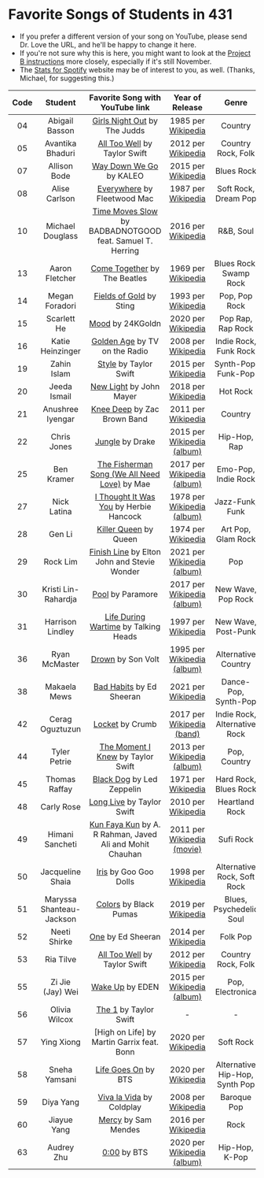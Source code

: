 # Favorite Songs of Students in 431

- If you prefer a different version of your song on YouTube, please send Dr. Love the URL, and he'll be happy to change it here.
- If you're not sure why this is here, you might want to look at the [Project B instructions](https://thomaselove.github.io/431-2021-projectB/) more closely, especially if it's still November.
- The [Stats for Spotify](https://www.statsforspotify.com/) website may be of interest to you, as well. (Thanks, Michael, for suggesting this.)

Code | Student | Favorite Song with YouTube link | Year of Release | Genre
:---: | :-------: | :---------------------------------------: | :-----: | :----:
04 | Abigail Basson | [Girls Night Out](https://www.youtube.com/watch?v=SrBp38BNJoM) by The Judds | 1985 per [Wikipedia](https://en.wikipedia.org/wiki/Girls%27_Night_Out_(The_Judds_song)) | Country
05 | Avantika Bhaduri | [All Too Well](https://www.youtube.com/watch?v=sRxrwjOtIag) by Taylor Swift | 2012 per [Wikipedia](https://en.wikipedia.org/wiki/All_Too_Well) | Country Rock, Folk
07 | Allison Bode | [Way Down We Go](https://www.youtube.com/watch?v=0-7IHOXkiV8) by KALEO | 2015 per [Wikipedia](https://en.wikipedia.org/wiki/Way_Down_We_Go) | Blues Rock
08 | Alise Carlson | [Everywhere](https://www.youtube.com/watch?v=YF1R0hc5Q2I) by Fleetwood Mac | 1987 per [Wikipedia](https://en.wikipedia.org/wiki/Everywhere_(Fleetwood_Mac_song)) | Soft Rock, Dream Pop
10 | Michael Douglass | [Time Moves Slow](https://www.youtube.com/watch?v=UWIIPX_5rbM) by BADBADNOTGOOD feat. Samuel T. Herring | 2016 per [Wikipedia](https://en.wikipedia.org/wiki/Time_Moves_Slow) | R&B, Soul
13 | Aaron Fletcher | [Come Together](https://www.youtube.com/watch?v=45cYwDMibGo) by The Beatles | 1969 per [Wikipedia](https://en.wikipedia.org/wiki/Come_Together) | Blues Rock, Swamp Rock
14 | Megan Foradori | [Fields of Gold](https://www.youtube.com/watch?v=GLyxzNpUaNc) by Sting | 1993 per [Wikipedia](https://en.wikipedia.org/wiki/Fields_of_Gold) | Pop, Pop Rock
15 | Scarlett He | [Mood](https://www.youtube.com/watch?v=GrAchTdepsU) by 24KGoldn | 2020 per [Wikipedia](https://en.wikipedia.org/wiki/Mood_(song)) | Pop Rap, Rap Rock
16 | Katie Heinzinger | [Golden Age](https://www.youtube.com/watch?v=2wTHxUl9WdQ) by TV on the Radio | 2008 per [Wikipedia](https://en.wikipedia.org/wiki/Golden_Age_(song)) | Indie Rock, Funk Rock
19 | Zahin Islam | [Style](https://www.youtube.com/watch?v=-CmadmM5cOk) by Taylor Swift | 2015 per [Wikipedia](https://en.wikipedia.org/wiki/Style_(Taylor_Swift_song)) | Synth-Pop, Funk-Pop
20 | Jeeda Ismail | [New Light](https://www.youtube.com/watch?v=mQ055hHdxbE) by John Mayer | 2018 per [Wikipedia](https://en.wikipedia.org/wiki/New_Light_(song)) | Hot Rock
21 | Anushree Iyengar | [Knee Deep](https://www.youtube.com/watch?v=9n5G0qFBsHM) by Zac Brown Band | 2011 per [Wikipedia](https://en.wikipedia.org/wiki/Knee_Deep) | Country
22 | Chris Jones | [Jungle](https://www.youtube.com/watch?v=AfRdRXCo3IU) by Drake | 2015 per [Wikipedia (album)](https://en.wikipedia.org/wiki/If_You%27re_Reading_This_It%27s_Too_Late) | Hip-Hop, Rap
25 | Ben Kramer | [The Fisherman Song (We All Need Love)](https://www.youtube.com/watch?v=sZb_OWlTYps) by Mae | 2017 per [Wikipedia (album)](https://en.wikipedia.org/wiki/Morning_(EP)) | Emo-Pop, Indie Rock
27 | Nick Latina | [I Thought It Was You](https://www.youtube.com/watch?v=uU7ZCUGnROk) by Herbie Hancock | 1978 per [Wikipedia (album)](https://en.wikipedia.org/wiki/Sunlight_(Herbie_Hancock_album)) | Jazz-Funk, Funk
28 | Gen Li | [Killer Queen](https://www.youtube.com/watch?v=2ZBtPf7FOoM) by Queen | 1974 per [Wikipedia](https://en.wikipedia.org/wiki/Killer_Queen) | Art Pop, Glam Rock
29 | Rock Lim | [Finish Line](https://www.youtube.com/watch?v=lSjtTHNEGmY) by Elton John and Stevie Wonder | 2021 per [Wikipedia (album)](https://en.wikipedia.org/wiki/The_Lockdown_Sessions) | Pop
30 | Kristi Lin-Rahardja | [Pool](https://www.youtube.com/watch?v=3m8ElO9Y50Y) by Paramore | 2017 per [Wikipedia (album)](https://en.wikipedia.org/wiki/After_Laughter) | New Wave, Pop Rock
31 | Harrison Lindley | [Life During Wartime](https://www.youtube.com/watch?v=jLwZvg46jms) by Talking Heads | 1997 per [Wikipedia](https://en.wikipedia.org/wiki/Life_During_Wartime_(song)) | New Wave, Post-Punk
36 | Ryan McMaster | [Drown](https://www.youtube.com/watch?v=IpcB2xsXRv4) by Son Volt | 1995 per [Wikipedia (album)](https://en.wikipedia.org/wiki/Trace_(Son_Volt_album)) | Alternative Country
38 | Makaela Mews | [Bad Habits](https://www.youtube.com/watch?v=orJSJGHjBLI) by Ed Sheeran | 2021 per [Wikipedia](https://en.wikipedia.org/wiki/Bad_Habits_(Ed_Sheeran_song)) | Dance-Pop, Synth-Pop
42 | Cerag Oguztuzun | [Locket](https://www.youtube.com/watch?v=BqnG_Ei35JE) by Crumb | 2017 per [Wikipedia (band)](https://en.wikipedia.org/wiki/Crumb_(band)) | Indie Rock, Alternative Rock
44 | Tyler Petrie | [The Moment I Knew](https://www.youtube.com/watch?v=LmXn6BU16e0) by Taylor Swift | 2013 per [Wikipedia (album)](https://en.wikipedia.org/wiki/Red_(Taylor_Swift_album)) | Pop, Country
45 | Thomas Raffay | [Black Dog](https://www.youtube.com/watch?v=6tlSx0jkuLM) by Led Zeppelin | 1971 per [Wikipedia](https://en.wikipedia.org/wiki/Black_Dog_(Led_Zeppelin_song)) | Hard Rock, Blues Rock
48 | Carly Rose | [Long Live](https://www.youtube.com/watch?v=TI4g93b_5_s) by Taylor Swift | 2010 per [Wikipedia](https://en.wikipedia.org/wiki/Long_Live_(Taylor_Swift_song)) | Heartland Rock
49 | Himani Sancheti | [Kun Faya Kun](https://www.youtube.com/watch?v=T94PHkuydcw) by A. R Rahman, Javed Ali and Mohit Chauhan | 2011 per [Wikipedia (movie)](https://en.wikipedia.org/wiki/Rockstar_(2011_film)) | Sufi Rock
50 | Jacqueline Shaia | [Iris](https://www.youtube.com/watch?v=NdYWuo9OFAw) by Goo Goo Dolls | 1998 per [Wikipedia](https://en.wikipedia.org/wiki/Iris_(song)) | Alternative Rock, Soft Rock
51 | Maryssa Shanteau-Jackson | [Colors](https://www.youtube.com/watch?v=0G383538qzQ) by Black Pumas | 2019 per [Wikipedia](https://en.wikipedia.org/wiki/Colors_(Black_Pumas_song)) | Blues, Psychedelic Soul
52 | Neeti Shirke | [One](https://www.youtube.com/watch?v=Ix9NXVIbm2A) by Ed Sheeran | 2014 per [Wikipedia](https://en.wikipedia.org/wiki/One_(Ed_Sheeran_song)) | Folk Pop
53 | Ria Tilve | [All Too Well](https://www.youtube.com/watch?v=sRxrwjOtIag) by Taylor Swift | 2012 per [Wikipedia](https://en.wikipedia.org/wiki/All_Too_Well) | Country Rock, Folk
55 | Zi Jie (Jay) Wei | [Wake Up](https://www.youtube.com/watch?v=ABbJmDmA1Wc) by EDEN | 2015 per [Wikipedia (album)](https://en.wikipedia.org/wiki/End_Credits_(EP)) | Pop, Electronica
56 | Olivia Wilcox | [The 1](https://www.youtube.com/watch?v=KsZ6tROaVOQ) by Taylor Swift | - | -
57 | Ying Xiong | [High on Life] by Martin Garrix feat. Bonn | 2020 per [Wikipedia](https://en.wikipedia.org/wiki/The_1) | Soft Rock 
58 | Sneha Yamsani | [Life Goes On](https://www.youtube.com/watch?v=-5q5mZbe3V8) by BTS | 2020 per [Wikipedia](https://en.wikipedia.org/wiki/Life_Goes_On_(BTS_song)) | Alternative Hip-Hop, Synth Pop
59 | Diya Yang | [Viva la Vida](https://www.youtube.com/watch?v=dvgZkm1xWPE) by Coldplay | 2008 per [Wikipedia](https://en.wikipedia.org/wiki/Viva_la_Vida) | Baroque Pop
60 | Jiayue Yang | [Mercy](https://www.youtube.com/watch?v=KkGVmN68ByU) by Sam Mendes | 2016 per [Wikipedia](https://en.wikipedia.org/wiki/Mercy_(Shawn_Mendes_song)) | Rock
63 | Audrey Zhu | [0:00](https://www.youtube.com/watch?v=Nr3ot5gSvkM) by BTS | 2020 per [Wikipedia (album)](https://en.wikipedia.org/wiki/Map_of_the_Soul:_7) | Hip-Hop, K-Pop
